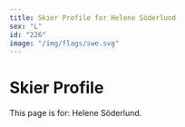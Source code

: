 ```yaml
---
title: Skier Profile for Helene Söderlund
sex: "L"
id: "226"
image: "/img/flags/swe.svg" 
---
```


# Skier Profile

This page is for: Helene Söderlund.
    